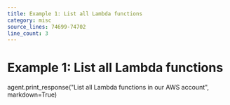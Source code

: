 ```yaml
---
title: Example 1: List all Lambda functions
category: misc
source_lines: 74699-74702
line_count: 3
---
```


# Example 1: List all Lambda functions
agent.print_response("List all Lambda functions in our AWS account", markdown=True)

